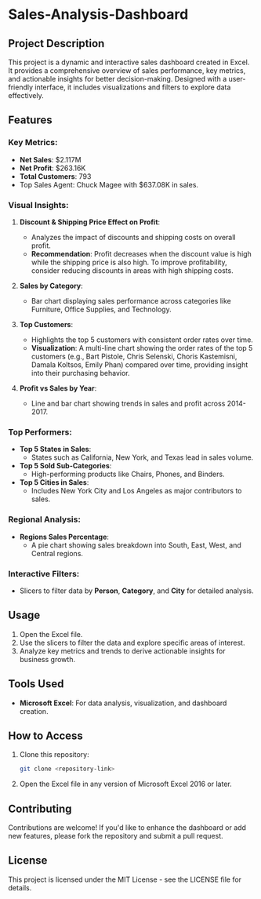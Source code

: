 # Sales-Analysis-Dashboard

## Project Description
This project is a dynamic and interactive sales dashboard created in Excel. It provides a comprehensive overview of sales performance, key metrics, and actionable insights for better decision-making. Designed with a user-friendly interface, it includes visualizations and filters to explore data effectively.

## Features
### Key Metrics:
- **Net Sales**: $2.117M
- **Net Profit**: $263.16K
- **Total Customers**: 793
- Top Sales Agent: Chuck Magee with $637.08K in sales.

### Visual Insights:
1. **Discount & Shipping Price Effect on Profit**:
   - Analyzes the impact of discounts and shipping costs on overall profit.
   - **Recommendation**: Profit decreases when the discount value is high while the shipping price is also high. To improve profitability, consider reducing discounts in areas with high shipping costs.

2. **Sales by Category**:
   - Bar chart displaying sales performance across categories like Furniture, Office Supplies, and Technology.

3. **Top Customers**:
   - Highlights the top 5 customers with consistent order rates over time.
   - **Visualization**: A multi-line chart showing the order rates of the top 5 customers (e.g., Bart Pistole, Chris Selenski, Choris Kastemisni, Damala Koltsos, Emily Phan) compared over time, providing insight into their purchasing behavior.

4. **Profit vs Sales by Year**:
   - Line and bar chart showing trends in sales and profit across 2014-2017.

### Top Performers:
- **Top 5 States in Sales**:
  - States such as California, New York, and Texas lead in sales volume.
- **Top 5 Sold Sub-Categories**:
  - High-performing products like Chairs, Phones, and Binders.
- **Top 5 Cities in Sales**:
  - Includes New York City and Los Angeles as major contributors to sales.

### Regional Analysis:
- **Regions Sales Percentage**:
  - A pie chart showing sales breakdown into South, East, West, and Central regions.

### Interactive Filters:
- Slicers to filter data by **Person**, **Category**, and **City** for detailed analysis.

## Usage
1. Open the Excel file.
2. Use the slicers to filter the data and explore specific areas of interest.
3. Analyze key metrics and trends to derive actionable insights for business growth.

## Tools Used
- **Microsoft Excel**: For data analysis, visualization, and dashboard creation.

## How to Access
1. Clone this repository:
   ```bash
   git clone <repository-link>
   ```
2. Open the Excel file in any version of Microsoft Excel 2016 or later.

## Contributing
Contributions are welcome! If you'd like to enhance the dashboard or add new features, please fork the repository and submit a pull request.

## License
This project is licensed under the MIT License - see the LICENSE file for details.
